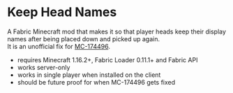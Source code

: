 # Keep Head Names

A Fabric Minecraft mod that makes it so that player heads keep their display names after being placed down and picked up again.<br>
It is an unofficial fix for [MC-174496](https://bugs.mojang.com/browse/MC-174496).

* requires Minecraft 1.16.2+, Fabric Loader 0.11.1+ and Fabric API
* works server-only
* works in single player when installed on the client
* should be future proof for when MC-174496 gets fixed